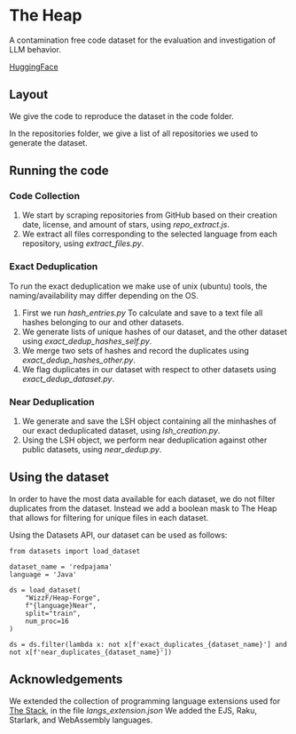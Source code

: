 # The Heap
A contamination free code dataset for the evaluation and investigation of LLM behavior. 

[HuggingFace](https://huggingface.co/datasets/WizzF/Heap-Forge)

## Layout
We give the code to reproduce the dataset in the code folder.

In the repositories folder, we give a list of all repositories we used to generate the dataset.
## Running the code
### Code Collection
1. We start by scraping repositories from GitHub based on their creation date, license, and amount of stars, using _repo_extract.js_.
2. We extract all files corresponding to the selected language from each repository, using _extract_files.py_.

### Exact Deduplication
To run the exact deduplication we make use of unix (ubuntu) tools, the naming/availability may differ depending on the OS.
1. First we run _hash_entries.py_ To calculate and save to a text file all hashes belonging to our and other datasets.
2. We generate lists of unique hashes of our dataset, and the other dataset using _exact_dedup_hashes_self.py_.
3. We merge two sets of hashes and record the duplicates using _exact_dedup_hashes_other.py_.
4. We flag duplicates in our dataset with respect to other datasets using _exact_dedup_dataset.py_.

### Near Deduplication
1. We generate and save the LSH object containing all the minhashes of our exact deduplicated dataset, using _lsh_creation.py_.
2. Using the LSH object, we perform near deduplication against other public datasets, using _near_dedup.py_. 

## Using the dataset
In order to have the most data available for each dataset, we do not filter duplicates from the dataset. Instead we add a boolean mask to The Heap that allows for filtering for unique files in each dataset.

Using the Datasets API, our dataset can be used as follows:

```
from datasets import load_dataset

dataset_name = 'redpajama'
language = 'Java'

ds = load_dataset(
    "WizzF/Heap-Forge",
    f"{language}Near",
    split="train",
    num_proc=16
)

ds = ds.filter(lambda x: not x[f'exact_duplicates_{dataset_name}'] and not x[f'near_duplicates_{dataset_name}'])
```

## Acknowledgements
We extended the collection of programming language extensions used for [The Stack](https://gist.github.com/ppisarczyk/43962d06686722d26d176fad46879d41), in the file _langs_extension.json_
We added the EJS, Raku, Starlark, and WebAssembly languages. 
